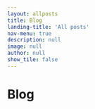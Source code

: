 ```yaml
---
layout: allposts
title: Blog
landing-title: 'All posts'
nav-menu: true
description: null
image: null
author: null
show_tile: false
---
```


<h1>Blog</h1>
